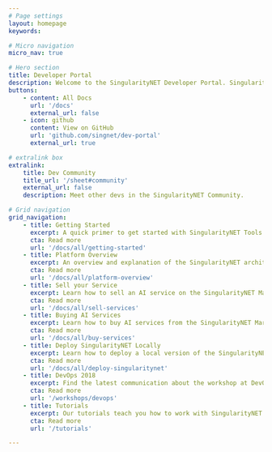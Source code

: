 ```yaml
---
# Page settings
layout: homepage
keywords:

# Micro navigation
micro_nav: true

# Hero section
title: Developer Portal
description: Welcome to the SingularityNET Developer Portal. SingularityNET lets anyone create, share, and monetize AI services at scale. The world’s decentralized AI network has arrived.
buttons:
    - content: All Docs
      url: '/docs'
      external_url: false
    - icon: github
      content: View on GitHub
      url: 'github.com/singnet/dev-portal'
      external_url: true

# extralink box
extralink:
    title: Dev Community
    title_url: '/sheet#community'
    external_url: false
    description: Meet other devs in the SingularityNET Community.

# Grid navigation
grid_navigation:
    - title: Getting Started
      excerpt: A quick primer to get started with SingularityNET Tools & Software.
      cta: Read more
      url: '/docs/all/getting-started'
    - title: Platform Overview
      excerpt: An overview and explanation of the SingularityNET architecture.
      cta: Read more
      url: '/docs/all/platform-overview'
    - title: Sell your Service
      excerpt: Learn how to sell an AI service on the SingularityNET Marketplace.
      cta: Read more
      url: '/docs/all/sell-services'
    - title: Buying AI Services
      excerpt: Learn how to buy AI services from the SingularityNET Marketplace.
      cta: Read more
      url: '/docs/all/buy-services'
    - title: Deploy SingularityNET Locally
      excerpt: Learn how to deploy a local version of the SingularityNET Marketplace.
      cta: Read more
      url: '/docs/all/deploy-singularitynet'
    - title: DevOps 2018
      excerpt: Find the latest communication about the workshop at DevOps 2018 here.
      cta: Read more
      url: '/workshops/devops'
    - title: Tutorials
      excerpt: Our tutorials teach you how to work with SingularityNET Services in various programming languages.
      cta: Read more
      url: '/tutorials'

---
```

